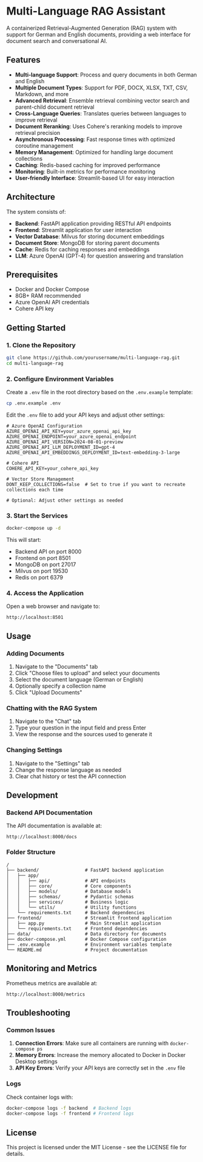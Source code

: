 # Multi-Language RAG Assistant

A containerized Retrieval-Augmented Generation (RAG) system with support for German and English documents, providing a web interface for document search and conversational AI.

## Features

- **Multi-language Support**: Process and query documents in both German and English
- **Multiple Document Types**: Support for PDF, DOCX, XLSX, TXT, CSV, Markdown, and more
- **Advanced Retrieval**: Ensemble retrieval combining vector search and parent-child document retrieval
- **Cross-Language Queries**: Translates queries between languages to improve retrieval
- **Document Reranking**: Uses Cohere's reranking models to improve retrieval precision
- **Asynchronous Processing**: Fast response times with optimized coroutine management
- **Memory Management**: Optimized for handling large document collections
- **Caching**: Redis-based caching for improved performance
- **Monitoring**: Built-in metrics for performance monitoring
- **User-friendly Interface**: Streamlit-based UI for easy interaction

## Architecture

The system consists of:

- **Backend**: FastAPI application providing RESTful API endpoints
- **Frontend**: Streamlit application for user interaction
- **Vector Database**: Milvus for storing document embeddings
- **Document Store**: MongoDB for storing parent documents
- **Cache**: Redis for caching responses and embeddings
- **LLM**: Azure OpenAI (GPT-4) for question answering and translation

## Prerequisites

- Docker and Docker Compose
- 8GB+ RAM recommended
- Azure OpenAI API credentials
- Cohere API key

## Getting Started

### 1. Clone the Repository

```bash
git clone https://github.com/yourusername/multi-language-rag.git
cd multi-language-rag
```

### 2. Configure Environment Variables

Create a `.env` file in the root directory based on the `.env.example` template:

```bash
cp .env.example .env
```

Edit the `.env` file to add your API keys and adjust other settings:

```
# Azure OpenAI Configuration
AZURE_OPENAI_API_KEY=your_azure_openai_api_key
AZURE_OPENAI_ENDPOINT=your_azure_openai_endpoint
AZURE_OPENAI_API_VERSION=2024-08-01-preview
AZURE_OPENAI_API_LLM_DEPLOYMENT_ID=gpt-4
AZURE_OPENAI_API_EMBEDDINGS_DEPLOYMENT_ID=text-embedding-3-large

# Cohere API
COHERE_API_KEY=your_cohere_api_key

# Vector Store Management
DONT_KEEP_COLLECTIONS=false  # Set to true if you want to recreate collections each time

# Optional: Adjust other settings as needed
```

### 3. Start the Services

```bash
docker-compose up -d
```

This will start:
- Backend API on port 8000
- Frontend on port 8501
- MongoDB on port 27017
- Milvus on port 19530
- Redis on port 6379

### 4. Access the Application

Open a web browser and navigate to:

```
http://localhost:8501
```

## Usage

### Adding Documents

1. Navigate to the "Documents" tab
2. Click "Choose files to upload" and select your documents
3. Select the document language (German or English)
4. Optionally specify a collection name
5. Click "Upload Documents"

### Chatting with the RAG System

1. Navigate to the "Chat" tab
2. Type your question in the input field and press Enter
3. View the response and the sources used to generate it

### Changing Settings

1. Navigate to the "Settings" tab
2. Change the response language as needed
3. Clear chat history or test the API connection

## Development

### Backend API Documentation

The API documentation is available at:

```
http://localhost:8000/docs
```

### Folder Structure

```
/
├── backend/                 # FastAPI backend application
│   ├── app/
│   │   ├── api/             # API endpoints
│   │   ├── core/            # Core components
│   │   ├── models/          # Database models
│   │   ├── schemas/         # Pydantic schemas
│   │   ├── services/        # Business logic
│   │   └── utils/           # Utility functions
│   └── requirements.txt     # Backend dependencies
├── frontend/                # Streamlit frontend application
│   ├── app.py               # Main Streamlit application
│   └── requirements.txt     # Frontend dependencies
├── data/                    # Data directory for documents
├── docker-compose.yml       # Docker Compose configuration
├── .env.example             # Environment variables template
└── README.md                # Project documentation
```

## Monitoring and Metrics

Prometheus metrics are available at:

```
http://localhost:8000/metrics
```

## Troubleshooting

### Common Issues

1. **Connection Errors**: Make sure all containers are running with `docker-compose ps`
2. **Memory Errors**: Increase the memory allocated to Docker in Docker Desktop settings
3. **API Key Errors**: Verify your API keys are correctly set in the `.env` file


### Logs

Check container logs with:

```bash
docker-compose logs -f backend  # Backend logs
docker-compose logs -f frontend # Frontend logs
```

## License

This project is licensed under the MIT License - see the LICENSE file for details.